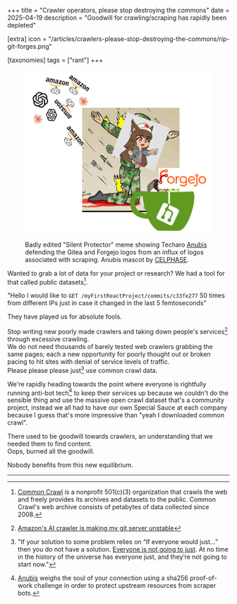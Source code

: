 +++
title = "Crawler operators, please stop destroying the commons"
date = 2025-04-19
description = "Goodwill for crawling/scraping has rapidly been depleted"

[extra]
icon = "/articles/crawlers-please-stop-destroying-the-commons/rip-git-forges.png"

[taxonomies]
tags = ["rant"]
+++


<figure>

![](./rip-git-forges.png)

<figcaption>

Badly edited "Silent Protector" meme showing Techaro [Anubis](https://github.com/TecharoHQ/anubis) defending the Gitea and Forgejo logos from an influx of logos associated with scraping. Anubis mascot by [CELPHASE](https://bsky.app/profile/celphase.bsky.social).

</figcaption>
</figure>

Wanted to grab a lot of data for your project or research? We had a tool for that called public datasets[^CC].

"Hello I would like to `GET /myFirstReactProject/commits/c33fe277` 50 times from different IPs just in case it changed in the last 5 femtoseconds"

They have played us for absolute fools.


Stop writing new poorly made crawlers and taking down people's services[^AmznBot] through excessive crawling.  
We do not need thousands of barely tested web crawlers grabbing the same pages; each a new opportunity for poorly thought out or broken pacing to hit sites with denial of service levels of traffic.  
Please please please just[^Just] use common crawl data.

We're rapidly heading towards the point where everyone is rightfully running anti-bot tech[^Anubis] to keep their services up because we couldn't do the sensible thing and use the massive open crawl dataset that's a community project, instead we all had to have our own Special Sauce at each company because I guess that's more impressive than "yeah I downloaded common crawl".

There used to be goodwill towards crawlers, an understanding that we needed them to find content.  
Oops, burned all the goodwill.

Nobody benefits from this new equilibrium.

---

[^CC]: [Common Crawl](https://commoncrawl.org/) is a nonprofit 501(c)(3) organization that crawls the web and freely provides its archives and datasets to the public. Common Crawl's web archive consists of petabytes of data collected since 2008.

[^AmznBot]: [Amazon's AI crawler is making my git server unstable](https://xeiaso.net/notes/2025/amazon-crawler/)

[^Just]: "If your solution to some problem relies on “If everyone would just…” then you do not have a solution. [Everyone is not going to just](https://squareallworthy.tumblr.com/post/163790039847/everyone-will-not-just). At no time in the history of the universe has everyone just, and they’re not going to start now."

[^Anubis]: [Anubis](https://github.com/TecharoHQ/anubis) weighs the soul of your connection using a sha256 proof-of-work challenge in order to protect upstream resources from scraper bots.
